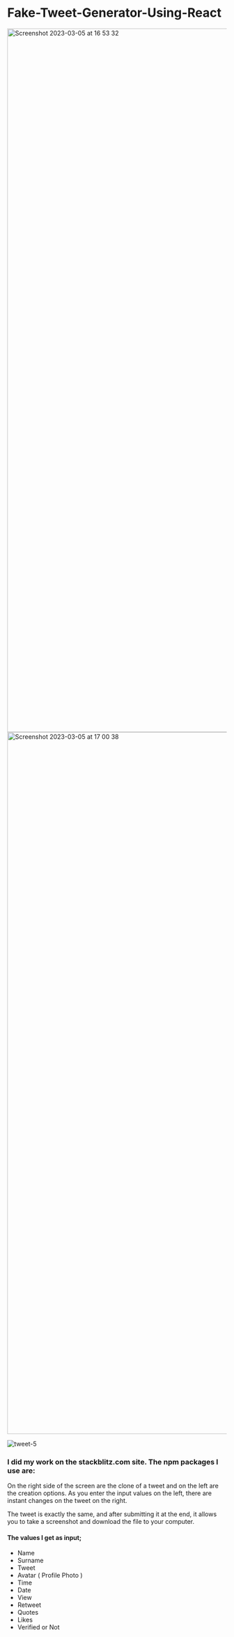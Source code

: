 # Fake-Tweet-Generator-Using-React

<img width="1612" alt="Screenshot 2023-03-05 at 16 53 32" src="https://user-images.githubusercontent.com/98631709/222965101-e63286f5-5e32-430c-96c2-673fd6c5c1b3.png">

<img width="1608" alt="Screenshot 2023-03-05 at 17 00 38" src="https://user-images.githubusercontent.com/98631709/222965137-00726c57-3fa2-4c67-b7c5-ce3e066f58d2.png">


![tweet-5](https://user-images.githubusercontent.com/98631709/222965086-aed77abf-f663-48d2-b7bf-8f061da08832.png)


### I did my work on the stackblitz.com site. The npm packages I use are:

On the right side of the screen are the clone of a tweet and on the left are the creation options. As you enter the input values on the left, there are instant changes on the tweet on the right.

The tweet is exactly the same, and after submitting it at the end, it allows you to take a screenshot and download the file to your computer.

#### The values I get as input;

* Name
* Surname
* Tweet
*  Avatar ( Profile Photo )
* Time
* Date
* View
* Retweet
* Quotes
* Likes
* Verified or Not

